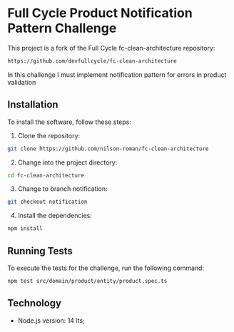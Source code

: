 # Full Cycle Product Notification Pattern Challenge
This project is a fork of the Full Cycle fc-clean-architecture repository:

```sh
https://github.com/devfullcycle/fc-clean-architecture
```

In this challenge I must implement notification pattern for errors in product validation

## Installation

To install the software, follow these steps:

1. Clone the repository:

```sh
git clone https://github.com/nilson-roman/fc-clean-architecture
```

2. Change into the project directory:

```sh
cd fc-clean-architecture
```

3. Change to branch notification:

```sh
git checkout notification
```

4. Install the dependencies:

```sh
npm install
```

## Running Tests
To execute the tests for the challenge, run the following command:

```sh
npm test src/domain/product/entity/product.spec.ts
```

## Technology
- Node.js version: 14 lts;